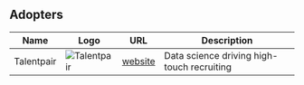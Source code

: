 ## Adopters

| Name                                   | Logo                                                                                                                           | URL                                                                                              | Description                                                                                                                                                                                                           |
|----------------------------------------|--------------------------------------------------------------------------------------------------------------------------------|--------------------------------------------------------------------------------------------------|-----------------------------------------------------------------------------------------------------------------------------------------------------------------------------------------------------------------------|
| Talentpair                            | ![Talentpair](//avatars3.githubusercontent.com/u/8418395?v=3&s=200)                                                 | [website](//talentpair.com)                                                           | Data science driving high-touch recruiting                                                                                                                                                                                 |
